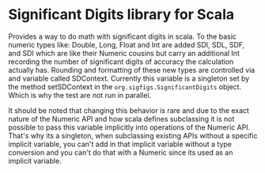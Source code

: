 # Significant Digits library for Scala

Provides a way to do math with significant digits in scala.  To the basic 
numeric types like: Double, Long, Float and Int are added SDI, SDL, SDF,
and SDI which are like their Numeric cousins but carry an additional Int
recording the number of significant digits of accuracy the calculation
actually has.  Rounding and formatting of these new types are controlled via
and variable called SDContext.  Currently this variable is a
singleton set by the method setSDContext in the 
`org.sigfigs.SignificantDigits` object.  Which is why the test are not
run in parallel.  

It should be noted that changing this behavior is rare
and due to the exact nature of the Numeric API and how scala defines
subclassing it is not possible to pass this variable implicitly into operations 
of the Numeric API.  That's why its a singleton, when subclassing existing
APIs without a specific implicit variable, you can't add in that implicit
variable without a type conversion and you can't do that with a Numeric
since its used as an implicit variable.
